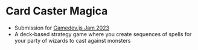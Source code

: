 # Card Caster Magica

- Submission for [Gamedev.js Jam 2023](https://itch.io/jam/gamedevjs-2023)
- A deck-based strategy game where you create sequences of spells for your party of wizards to cast
  against monsters
